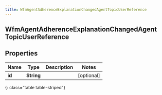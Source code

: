 ```yaml
---
title: WfmAgentAdherenceExplanationChangedAgentTopicUserReference
---
```

## WfmAgentAdherenceExplanationChangedAgentTopicUserReference


## Properties

| Name | Type | Description | Notes |
| ------------ | ------------- | ------------- | ------------- |
| **id** | <!----><!---->**String**<!----> |  |  [optional] |
{: class="table table-striped"}



